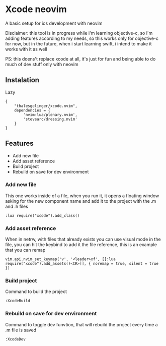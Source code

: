 # Xcode neovim

A basic setup for ios development with neovim


Disclaimer: this tool is in progress while i'm learning objective-c, so i'm adding features according to my needs, so this works only for objective-c for now, but in the future, when i start learning swift, i intend to make it works with it as well

PS: this doens't replace xcode at all, it's just for fun and being able to do much of dev stuff only with neovim


## Instalation

Lazy

```
{
    "thalesgelinger/xcode.nvim",
    dependencies = {
        'nvim-lua/plenary.nvim',
        'stevearc/dressing.nvim'
    }
}

```

## Features
- Add new file
- Add asset reference
- Build project
- Rebuild on save for dev environment


### Add new file

This one works inside of a file, when you run it, it opens a floating window asking for the new component name and add it to the project with the .m and .h files

```
:lua require("xcode").add_class()

```

### Add asset reference

When in netrw, with files that already exists you can use visual mode in the file, you can hit the keybind to add it the file reference, this is an example that you can remap

```
vim.api.nvim_set_keymap('v', '<leader>xf', [[:lua require("xcode").add_assets()<CR>]], { noremap = true, silent = true })
```

### Build project
Command to build the project

```
:XcodeBuild
```

### Rebuild on save for dev environment
Command to toggle dev funvtion, that will rebuild the project every time a .m file is saved

```
:XcodeDev
```
